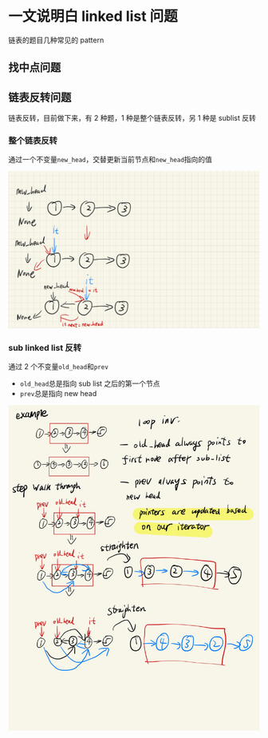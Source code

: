 # 一文说明白 linked list 问题

链表的题目几种常见的 pattern

## 找中点问题

## 链表反转问题

链表反转，目前做下来，有 2 种题，1 种是整个链表反转，另 1 种是 sublist 反转

### 整个链表反转

通过一个不变量`new_head`，交替更新当前节点和`new_head`指向的值

![alt text](imgs/ll-1.jpg)

### sub linked list 反转

通过 2 个不变量`old_head`和`prev`

- `old_head`总是指向 sub list 之后的第一个节点
- `prev`总是指向 new head

![alt text](imgs/ll-2.jpg)
